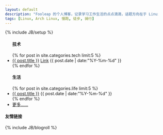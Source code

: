 ```yaml
---
layout: default
description: "Fooleap 的个人博客，记录学习工作生活的点点滴滴，话题方向在于 Linux，跑步，旅行。"
tags: [Linux, Arch Linux, 慢跑, 徒步, 骑行]
---
```

{% include JB/setup %}

<div id="board">
<div class="row">
  <ul id="posts">
    <h4>技术</h4>
    {% for post in site.categories.tech limit:5 %}
      <li>
       <span id="title"><a href="{{ BASE_PATH }}{{ post.url }}" title="{{ post.description }}">{{ post.title }}</a></span>
       <span id="comment"><a href="{{ post.url }}#disqus_thread">Link</a></span>
       <time datetime="{{ post.date | date:"%Y-%m-%d" }}">{{ post.date | date:"%Y-%m-%d" }}</time> 
      </li>
    {% endfor %}
    <h4>生活</h4>
    {% for post in site.categories.life limit:5 %}
      <li>
        <a href="{{ BASE_PATH }}{{ post.url }}" title="{{ post.description }}" altbg="red" altcolor="yellow" altborder="yellow">{{ post.title }}</a>
        <time datetime="{{ post.date | date:"%Y-%m-%d" }}">{{ post.date | date:"%Y-%m-%d" }}</time>
      </li>
    {% endfor %}
    <li><a href="/categories.html" title="分类">更多……</a></li>
  </ul>
  <div class="sidebar">
    <h4>友情链接</h4>
    {% include JB/blogroll %}
  </div>
</div>
</div>
<script type="text/javascript">
/* * * CONFIGURATION VARIABLES: EDIT BEFORE PASTING INTO YOUR WEBPAGE * * */
var disqus_shortname = 'fooleap'; // required: replace example with your forum shortname

/* * * DON'T EDIT BELOW THIS LINE * * */
(function () {
    var s = document.createElement('script'); s.async = true;
    s.type = 'text/javascript';
    s.src = 'http://' + disqus_shortname + '.disqus.com/count.js';
    (document.getElementsByTagName('HEAD')[0] || document.getElementsByTagName('BODY')[0]).appendChild(s);
}());
</script>
